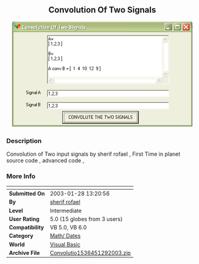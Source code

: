 ﻿<div align="center">

## Convolution Of Two Signals

<img src="PIC20031291958418940.gif">
</div>

### Description

Convolution of Two input signals by sherif rofael , First Time in planet source code , advanced code ,
 
### More Info
 


<span>             |<span>
---                |---
**Submitted On**   |2003-01-28 13:20:56
**By**             |[sherif  rofael](https://github.com/Planet-Source-Code/PSCIndex/blob/master/ByAuthor/sherif-rofael.md)
**Level**          |Intermediate
**User Rating**    |5.0 (15 globes from 3 users)
**Compatibility**  |VB 5\.0, VB 6\.0
**Category**       |[Math/ Dates](https://github.com/Planet-Source-Code/PSCIndex/blob/master/ByCategory/math-dates__1-37.md)
**World**          |[Visual Basic](https://github.com/Planet-Source-Code/PSCIndex/blob/master/ByWorld/visual-basic.md)
**Archive File**   |[Convolutio1536451292003\.zip](https://github.com/Planet-Source-Code/sherif-rofael-convolution-of-two-signals__1-42795/archive/master.zip)








